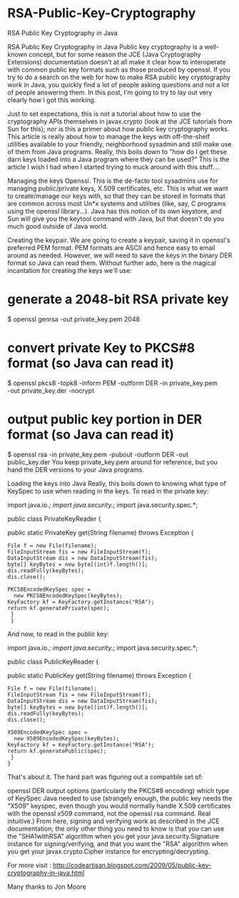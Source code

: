 # RSA-Public-Key-Cryptography
RSA Public Key Cryptography in Java


RSA Public Key Cryptography in Java
Public key cryptography is a well-known concept, but for some reason the JCE (Java Cryptography Extensions) documentation doesn't at all make it clear how to interoperate with common public key formats such as those produced by openssl. If you try to do a search on the web for how to make RSA public key cryptography work in Java, you quickly find a lot of people asking questions and not a lot of people answering them. In this post, I'm going to try to lay out very clearly how I got this working.

Just to set expectations, this is not a tutorial about how to use the cryptography APIs themselves in javax.crypto (look at the JCE tutorials from Sun for this); nor is this a primer about how public key cryptography works. This article is really about how to manage the keys with off-the-shelf utilities available to your friendly, neighborhood sysadmin and still make use of them from Java programs. Really, this boils down to "how do I get these darn keys loaded into a Java program where they can be used?" This is the article I wish I had when I started trying to muck around with this stuff....

Managing the keys
Openssl. This is the de-facto tool sysadmins use for managing public/private keys, X.509 certificates, etc. This is what we want to create/manage our keys with, so that they can be stored in formats that are common across most Un*x systems and utilities (like, say, C programs using the openssl library...). Java has this notion of its own keystore, and Sun will give you the keytool command with Java, but that doesn't do you much good outside of Java world.

Creating the keypair. We are going to create a keypair, saving it in openssl's preferred PEM format. PEM formats are ASCII and hence easy to email around as needed. However, we will need to save the keys in the binary DER format so Java can read them. Without further ado, here is the magical incantation for creating the keys we'll use:

# generate a 2048-bit RSA private key
$ openssl genrsa -out private_key.pem 2048

# convert private Key to PKCS#8 format (so Java can read it)
$ openssl pkcs8 -topk8 -inform PEM -outform DER -in private_key.pem \
    -out private_key.der -nocrypt

# output public key portion in DER format (so Java can read it)
$ openssl rsa -in private_key.pem -pubout -outform DER -out public_key.der
You keep private_key.pem around for reference, but you hand the DER versions to your Java programs.

Loading the keys into Java
Really, this boils down to knowing what type of KeySpec to use when reading in the keys. To read in the private key:

import java.io.*;
import java.security.*;
import java.security.spec.*;

public class PrivateKeyReader {

  public static PrivateKey get(String filename)
    throws Exception {
    
    File f = new File(filename);
    FileInputStream fis = new FileInputStream(f);
    DataInputStream dis = new DataInputStream(fis);
    byte[] keyBytes = new byte[(int)f.length()];
    dis.readFully(keyBytes);
    dis.close();

    PKCS8EncodedKeySpec spec =
      new PKCS8EncodedKeySpec(keyBytes);
    KeyFactory kf = KeyFactory.getInstance("RSA");
    return kf.generatePrivate(spec);
     }
     }
And now, to read in the public key:

import java.io.*;
import java.security.*;
import java.security.spec.*;

public class PublicKeyReader {

  public static PublicKey get(String filename)
    throws Exception {
    
    File f = new File(filename);
    FileInputStream fis = new FileInputStream(f);
    DataInputStream dis = new DataInputStream(fis);
    byte[] keyBytes = new byte[(int)f.length()];
    dis.readFully(keyBytes);
    dis.close();

    X509EncodedKeySpec spec =
      new X509EncodedKeySpec(keyBytes);
    KeyFactory kf = KeyFactory.getInstance("RSA");
    return kf.generatePublic(spec);
     }
    }


That's about it. The hard part was figuring out a compatible set of:

openssl DER output options (particularly the PKCS#8 encoding)
which type of KeySpec Java needed to use (strangely enough, the public key needs the "X509" keyspec, even though you would normally handle X.509 certificates with the openssl x509 command, not the openssl rsa command. Real intuitive.)
From here, signing and verifying work as described in the JCE documentation; the only other thing you need to know is that you can use the "SHA1withRSA" algorithm when you get your java.security.Signature instance for signing/verifying, and that you want the "RSA" algorithm when you get your javax.crypto.Cipher instance for encrypting/decrypting.


For more visit :
http://codeartisan.blogspot.com/2009/05/public-key-cryptography-in-java.html


Many thanks to Jon Moore 
